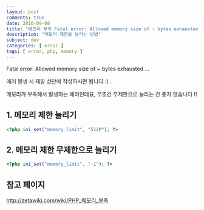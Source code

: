 ```yaml
---
layout: post
comments: true
date: 2016-09-08
title: "메모리 부족 Fatal error: Allowed memory size of ~ bytes exhausted ..."
description: "메모리 제한을 늘리는 방법"
subject: dev
categories: [ error ]
tags: [ error, php, memory ]
---
```


Fatal error: Allowed memory size of ~ bytes exhausted ...

에러 발생 시 제일 상단에 작성하시면 됩니다 :) ..

메모리가 부족해서 발생하는 에러인데요, 무조건 무제한으로 늘리는 건 좋지 않습니다 !!

## 1. 메모리 제한 늘리기<a id="1-메모리-제한-늘리기" href="#1-메모리-제한-늘리기" class="s-link" aria-hidden="true"></a>
```php
<?php ini_set("memory_limit", "512M"); ?>
```

## 2. 메모리 제한 무제한으로 늘리기<a id="2-메모리-제한-무제한으로-늘리기" href="#2-메모리-제한-무제한으로-늘리기" class="s-link" aria-hidden="true"></a>
```php
<?php ini_set("memory_limit", "-1"); ?>
```

## 참고 페이지<a id="참고-페이지" href="#참고-페이지" class="s-link" aria-hidden="true"></a>
<http://zetawiki.com/wiki/PHP_메모리_부족>
